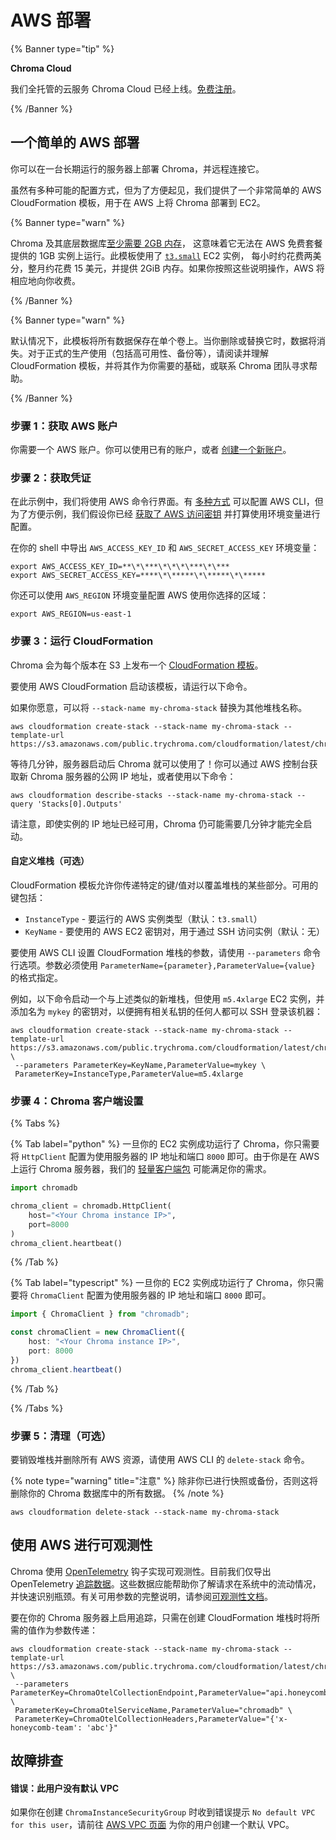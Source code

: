 # AWS 部署

{% Banner type="tip" %}

**Chroma Cloud**

我们全托管的云服务 Chroma Cloud 已经上线。[免费注册](https://trychroma.com/signup)。

{% /Banner %}

## 一个简单的 AWS 部署

你可以在一台长期运行的服务器上部署 Chroma，并远程连接它。

虽然有多种可能的配置方式，但为了方便起见，我们提供了一个非常简单的 AWS CloudFormation 模板，用于在 AWS 上将 Chroma 部署到 EC2。

{% Banner type="warn" %}

Chroma 及其底层数据库[至少需要 2GB 内存](./performance#results-summary)，
这意味着它无法在 AWS 免费套餐提供的 1GB 实例上运行。此模板使用了 [`t3.small`](https://aws.amazon.com/ec2/instance-types/t3/#Product%20Details) EC2 实例，
每小时约花费两美分，整月约花费 15 美元，并提供 2GiB 内存。如果你按照这些说明操作，AWS 将相应地向你收费。

{% /Banner %}

{% Banner type="warn"  %}

默认情况下，此模板将所有数据保存在单个卷上。当你删除或替换它时，数据将消失。对于正式的生产使用（包括高可用性、备份等），请阅读并理解 CloudFormation 模板，并将其作为你需要的基础，或联系 Chroma 团队寻求帮助。

{% /Banner %}

### 步骤 1：获取 AWS 账户

你需要一个 AWS 账户。你可以使用已有的账户，或者
[创建一个新账户](https://aws.amazon.com)。

### 步骤 2：获取凭证

在此示例中，我们将使用 AWS 命令行界面。有
[多种方式](https://docs.aws.amazon.com/cli/latest/userguide/getting-started-prereqs.html)
可以配置 AWS CLI，但为了方便示例，我们假设你已经
[获取了 AWS 访问密钥](https://docs.aws.amazon.com/IAM/latest/UserGuide/id_credentials_access-keys.html)
并打算使用环境变量进行配置。

在你的 shell 中导出 `AWS_ACCESS_KEY_ID` 和 `AWS_SECRET_ACCESS_KEY` 环境变量：

```terminal
export AWS_ACCESS_KEY_ID=**\*\***\*\*\*\***\*\***
export AWS_SECRET_ACCESS_KEY=****\*\*****\*\*****\*\*****
```

你还可以使用 `AWS_REGION` 环境变量配置 AWS 使用你选择的区域：

```terminal
export AWS_REGION=us-east-1
```

### 步骤 3：运行 CloudFormation

Chroma 会为每个版本在 S3 上发布一个 [CloudFormation 模板](https://s3.amazonaws.com/public.trychroma.com/cloudformation/latest/chroma.cf.json)。

要使用 AWS CloudFormation 启动该模板，请运行以下命令。

如果你愿意，可以将 `--stack-name my-chroma-stack` 替换为其他堆栈名称。

```terminal
aws cloudformation create-stack --stack-name my-chroma-stack --template-url https://s3.amazonaws.com/public.trychroma.com/cloudformation/latest/chroma.cf.json
```

等待几分钟，服务器启动后 Chroma 就可以使用了！你可以通过 AWS 控制台获取新 Chroma 服务器的公网 IP 地址，或者使用以下命令：

```terminal
aws cloudformation describe-stacks --stack-name my-chroma-stack --query 'Stacks[0].Outputs'
```

请注意，即使实例的 IP 地址已经可用，Chroma 仍可能需要几分钟才能完全启动。

#### 自定义堆栈（可选）

CloudFormation 模板允许你传递特定的键/值对以覆盖堆栈的某些部分。可用的键包括：

- `InstanceType` - 要运行的 AWS 实例类型（默认：`t3.small`）
- `KeyName` - 要使用的 AWS EC2 密钥对，用于通过 SSH 访问实例（默认：无）

要使用 AWS CLI 设置 CloudFormation 堆栈的参数，请使用 `--parameters` 命令行选项。参数必须使用 `ParameterName={parameter},ParameterValue={value}` 的格式指定。

例如，以下命令启动一个与上述类似的新堆栈，但使用 `m5.4xlarge` EC2 实例，并添加名为 `mykey` 的密钥对，以便拥有相关私钥的任何人都可以 SSH 登录该机器：

```terminal
aws cloudformation create-stack --stack-name my-chroma-stack --template-url https://s3.amazonaws.com/public.trychroma.com/cloudformation/latest/chroma.cf.json \
 --parameters ParameterKey=KeyName,ParameterValue=mykey \
 ParameterKey=InstanceType,ParameterValue=m5.4xlarge
```

### 步骤 4：Chroma 客户端设置

{% Tabs %}

{% Tab label="python" %}
一旦你的 EC2 实例成功运行了 Chroma，你只需要将 `HttpClient` 配置为使用服务器的 IP 地址和端口 `8000` 即可。由于你是在 AWS 上运行 Chroma 服务器，我们的 [轻量客户端包](./python-thin-client) 可能满足你的需求。

```python
import chromadb

chroma_client = chromadb.HttpClient(
    host="<Your Chroma instance IP>",
    port=8000
)
chroma_client.heartbeat()
```
{% /Tab %}

{% Tab label="typescript" %}
一旦你的 EC2 实例成功运行了 Chroma，你只需要将 `ChromaClient` 配置为使用服务器的 IP 地址和端口 `8000` 即可。

```typescript
import { ChromaClient } from "chromadb";

const chromaClient = new ChromaClient({
    host: "<Your Chroma instance IP>",
    port: 8000
})
chroma_client.heartbeat()
```
{% /Tab %}

{% /Tabs %}

### 步骤 5：清理（可选）

要销毁堆栈并删除所有 AWS 资源，请使用 AWS CLI 的 `delete-stack` 命令。

{% note type="warning" title="注意" %}
除非你已进行快照或备份，否则这将删除你的 Chroma 数据库中的所有数据。
{% /note %}

```terminal
aws cloudformation delete-stack --stack-name my-chroma-stack
```

## 使用 AWS 进行可观测性

Chroma 使用 [OpenTelemetry](https://opentelemetry.io/) 钩子实现可观测性。目前我们仅导出 OpenTelemetry [追踪数据](https://opentelemetry.io/docs/concepts/signals/traces/)。这些数据应能帮助你了解请求在系统中的流动情况，并快速识别瓶颈。有关可用参数的完整说明，请参阅[可观测性文档](../administration/observability)。

要在你的 Chroma 服务器上启用追踪，只需在创建 CloudFormation 堆栈时将所需的值作为参数传递：

```terminal
aws cloudformation create-stack --stack-name my-chroma-stack --template-url https://s3.amazonaws.com/public.trychroma.com/cloudformation/latest/chroma.cf.json \
 --parameters ParameterKey=ChromaOtelCollectionEndpoint,ParameterValue="api.honeycomb.com" \
 ParameterKey=ChromaOtelServiceName,ParameterValue="chromadb" \
 ParameterKey=ChromaOtelCollectionHeaders,ParameterValue="{'x-honeycomb-team': 'abc'}"
```

## 故障排查

#### 错误：此用户没有默认 VPC

如果你在创建 `ChromaInstanceSecurityGroup` 时收到错误提示 `No default VPC for this user`，请前往 [AWS VPC 页面](https://us-east-1.console.aws.amazon.com/vpc/home?region=us-east-1#vpcs) 为你的用户创建一个默认 VPC。
